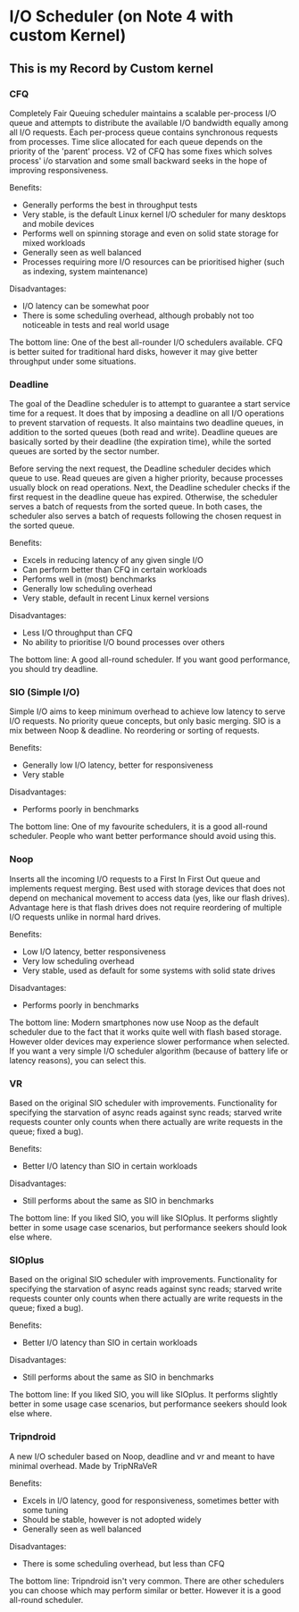 ﻿# I/O Scheduler (on Note 4 with custom Kernel)

## This is my Record by Custom kernel 


### CFQ

Completely Fair Queuing scheduler maintains a scalable per-process I/O queue and attempts to distribute the available I/O bandwidth equally among all I/O requests. Each per-process queue contains synchronous requests from processes. Time slice allocated for each queue depends on the priority of the 'parent' process. V2 of CFQ has some fixes which solves process' i/o starvation and some small backward seeks in the hope of improving responsiveness.

Benefits:
- Generally performs the best in throughput tests
- Very stable, is the default Linux kernel I/O scheduler for many desktops and mobile devices
- Performs well on spinning storage and even on solid state storage for mixed workloads
- Generally seen as well balanced
- Processes requiring more I/O resources can be prioritised higher (such as indexing, system maintenance)

Disadvantages:
- I/O latency can be somewhat poor
- There is some scheduling overhead, although probably not too noticeable in tests and real world usage

The bottom line: One of the best all-rounder I/O schedulers available. CFQ is better suited for traditional hard disks, however it may give better throughput under some situations.


### Deadline

The goal of the Deadline scheduler is to attempt to guarantee a start service time for a request. It does that by imposing a deadline on all I/O operations to prevent starvation of requests. It also maintains two deadline queues, in addition to the sorted queues (both read and write). Deadline queues are basically sorted by their deadline (the expiration time), while the sorted queues are sorted by the sector number.

Before serving the next request, the Deadline scheduler decides which queue to use. Read queues are given a higher priority, because processes usually block on read operations. Next, the Deadline scheduler checks if the first request in the deadline queue has expired. Otherwise, the scheduler serves a batch of requests from the sorted queue. In both cases, the scheduler also serves a batch of requests following the chosen request in the sorted queue.

Benefits:
- Excels in reducing latency of any given single I/O
- Can perform better than CFQ in certain workloads
- Performs well in (most) benchmarks
- Generally low scheduling overhead
- Very stable, default in recent Linux kernel versions

Disadvantages:
- Less I/O throughput than CFQ
- No ability to prioritise I/O bound processes over others

The bottom line: A good all-round scheduler. If you want good performance, you should try deadline. 


### SIO (Simple I/O)

Simple I/O aims to keep minimum overhead to achieve low latency to serve I/O requests. No priority queue concepts, but only basic merging. SIO is a mix between Noop & deadline. No reordering or sorting of requests.

Benefits:
- Generally low I/O latency, better for responsiveness
- Very stable

Disadvantages:
- Performs poorly in benchmarks

The bottom line: One of my favourite schedulers, it is a good all-round scheduler. People who want better performance should avoid using this. 

### Noop

Inserts all the incoming I/O requests to a First In First Out queue and implements request merging. Best used with storage devices that does not depend on mechanical movement to access data (yes, like our flash drives). Advantage here is that flash drives does not require reordering of multiple I/O requests unlike in normal hard drives.

Benefits:
- Low I/O latency, better responsiveness
- Very low scheduling overhead
- Very stable, used as default for some systems with solid state drives

Disadvantages:
- Performs poorly in benchmarks

The bottom line: Modern smartphones now use Noop as the default scheduler due to the fact that it works quite well with flash based storage. However older devices may experience slower performance when selected. If you want a very simple I/O scheduler algorithm (because of battery life or latency reasons), you can select this.



### VR

Based on the original SIO scheduler with improvements. Functionality for specifying the starvation of async reads against sync reads; starved write requests counter only counts when there actually are write requests in the queue; fixed a bug).

Benefits:
- Better I/O latency than SIO in certain workloads

Disadvantages:
- Still performs about the same as SIO in benchmarks

The bottom line: If you liked SIO, you will like SIOplus. It performs slightly better in some usage case scenarios, but performance seekers should look else where. 


### SIOplus

Based on the original SIO scheduler with improvements. Functionality for specifying the starvation of async reads against sync reads; starved write requests counter only counts when there actually are write requests in the queue; fixed a bug).

Benefits:
- Better I/O latency than SIO in certain workloads

Disadvantages:
- Still performs about the same as SIO in benchmarks

The bottom line: If you liked SIO, you will like SIOplus. It performs slightly better in some usage case scenarios, but performance seekers should look else where. 
### Tripndroid

A new I/O scheduler based on Noop, deadline and vr and meant to have minimal overhead. Made by TripNRaVeR

Benefits:
- Excels in I/O latency, good for responsiveness, sometimes better with some tuning
- Should be stable, however is not adopted widely
- Generally seen as well balanced

Disadvantages:
- There is some scheduling overhead, but less than CFQ

The bottom line: Tripndroid isn't very common. There are other schedulers you can choose which may perform similar or better. However it is a good all-round scheduler. 
